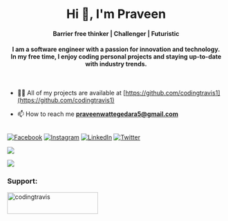 <h1 align="center">Hi 👋, I'm Praveen</h1>
<h4 align="center">Barrier free thinker | Challenger | Futuristic</h4>

<h4 align="center"> I am a software engineer with a passion for innovation and technology.<br> In my free time, I enjoy coding personal projects and staying up-to-date with industry trends. </h4><br>

- 👨‍💻 All of my projects are available at [https://github.com/codingtravis1](https://github.com/codingtravis1)

- 📫 How to reach me **praveenwattegedara5@gmail.com**<br><br>

[![Facebook](https://img.shields.io/badge/Facebook-%231877F2.svg?logo=Facebook&logoColor=white)](https://facebook.com/codingtravis) [![Instagram](https://img.shields.io/badge/Instagram-%23E4405F.svg?logo=Instagram&logoColor=white)](https://instagram.com/_codingtravis) [![LinkedIn](https://img.shields.io/badge/LinkedIn-%230077B5.svg?logo=linkedin&logoColor=white)](https://linkedin.com/in/codingtravis) [![Twitter](https://img.shields.io/badge/Twitter-%231DA1F2.svg?logo=Twitter&logoColor=white)](https://twitter.com/codingtravis) 

![](https://github-readme-stats.vercel.app/api?username=codingtravis1&theme=radical&hide_border=false&include_all_commits=false&count_private=false)

![](https://github-readme-stats.vercel.app/api/top-langs/?username=codingtravis1&theme=radical&hide_border=false&include_all_commits=false&count_private=false&layout=compact)


<h3 align="left">Support:</h3>
<p><a href="https://ko-fi.com/codingtravis"> <img align="left" src="https://cdn.ko-fi.com/cdn/kofi3.png?v=3" height="50" width="210" alt="codingtravis" /></a></p><br><br>

